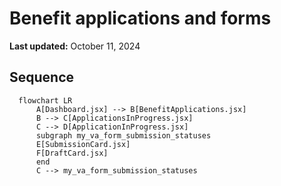# Benefit applications and forms

**Last updated:** October 11, 2024

## Sequence
```mermaid
  flowchart LR
      A[Dashboard.jsx] --> B[BenefitApplications.jsx]
      B --> C[ApplicationsInProgress.jsx]
      C --> D[ApplicationInProgress.jsx]
      subgraph my_va_form_submission_statuses
      E[SubmissionCard.jsx]
      F[DraftCard.jsx]
      end
      C --> my_va_form_submission_statuses
```
